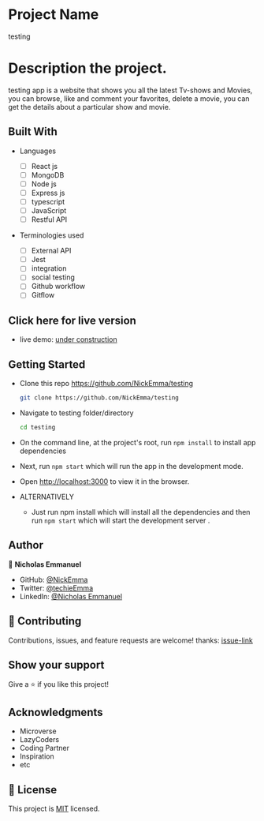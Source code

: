 # Project Name

testing

# Description the project.

testing app is a website that shows you all the latest Tv-shows and Movies, you can browse, like and comment your favorites, delete a movie, you can get the details about a particular show and movie.

## Built With

- Languages

  - [ ] React js
  - [ ] MongoDB
  - [ ] Node js
  - [ ] Express js
  - [ ] typescript
  - [ ] JavaScript
  - [ ] Restful API

- Terminologies used
  - [ ] External API
  - [ ] Jest
  - [ ] integration
  - [ ] social testing
  - [ ] Github workflow
  - [ ] Gitflow

## Click here for live version

- live demo: [under construction]()

## Getting Started

- Clone this repo <https://github.com/NickEmma/testing>

  ```bash
  git clone https://github.com/NickEmma/testing
  ```

- Navigate to testing folder/directory

  ```bash
  cd testing
  ```

- On the command line, at the project's root, run `npm install` to install app dependencies

- Next, run `npm start` which will run the app in the development mode.

- Open [http://localhost:3000](http://localhost:3000) to view it in the browser.

- ALTERNATIVELY

  - Just run npm install which will install all the dependencies and then run `npm start` which will start the development server .

## Author

👤 **Nicholas Emmanuel**

- GitHub: [@NickEmma](https://github.com/NickEmma)
- Twitter: [@techieEmma](https://twitter.com/techieEmma)
- LinkedIn: [@Nicholas Emmanuel](https://www.linkedin.com/in/techieemma/)

## 🤝 Contributing

Contributions, issues, and feature requests are welcome!
thanks: [issue-link](https://github.com/NickEmma/testing/issues)

## Show your support

Give a ⭐️ if you like this project!

## Acknowledgments

- Microverse
- LazyCoders
- Coding Partner
- Inspiration
- etc

## 📝 License

This project is [MIT](./LICENSE) licensed.
